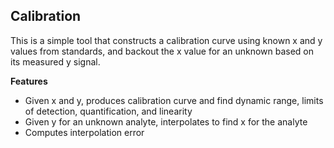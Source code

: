 Calibration 
-----------

This is a simple tool that constructs a calibration curve using known x and y
values from standards, and backout the x value for an unknown based on its
measured y signal.

**Features**

 * Given x and y, produces calibration curve and find dynamic range, limits of
   detection, quantification, and linearity
 * Given y for an unknown analyte, interpolates to find x for the analyte
 * Computes interpolation error

